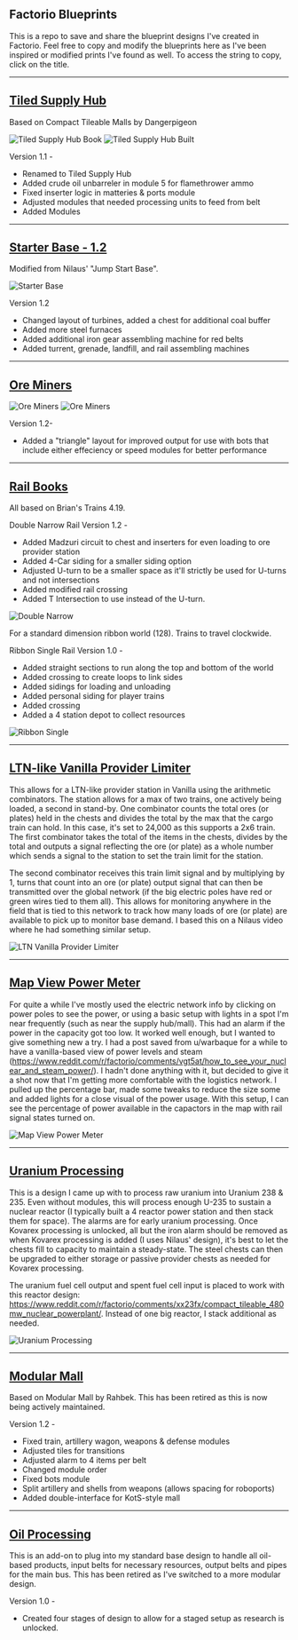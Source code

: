 ## Factorio Blueprints

This is a repo to save and share the blueprint designs I've created in Factorio.  Feel free to copy and modify the blueprints here as I've been inspired or modified prints I've found as well.  To access the string to copy, click on the title.

--------------------

## [Tiled Supply Hub](/tiled-supply-hub)

Based on Compact Tileable Malls by Dangerpigeon

![Tiled Supply Hub Book](/blueprint-images/tiled-supply-hub.png)
![Tiled Supply Hub Built](/blueprint-images/tiled-supply-hub-built.png)

Version 1.1 - 
* Renamed to Tiled Supply Hub
* Added crude oil unbarreler in module 5 for flamethrower ammo
* Fixed inserter logic in matteries & ports module
* Adjusted modules that needed processing units to feed from belt
* Added Modules

--------------------

## [Starter Base - 1.2](/starter-base)

Modified from Nilaus' "Jump Start Base".

![Starter Base](/blueprint-images/starter-base.png)

Version 1.2
* Changed layout of turbines, added a chest for additional coal buffer
* Added more steel furnaces
* Added additional iron gear assembling machine for red belts
* Added turrent, grenade, landfill, and rail assembling machines


--------------------

## [Ore Miners](/ore-miners)

![Ore Miners](/blueprint-images/ore-miners-book.png)
![Ore Miners](/blueprint-images/ore-miners-placement.png)

Version 1.2- 
* Added a "triangle" layout for improved output for use with bots that include either effeciency or speed modules for better performance

--------------------

## [Rail Books](/rails)

All based on Brian's Trains 4.19.

Double Narrow Rail Version 1.2 - 
* Added Madzuri circuit to chest and inserters for even loading to ore provider station
* Added 4-Car siding for a smaller siding option
* Adjusted U-turn to be a smaller space as it'll strictly be used for U-turns and not intersections
* Added modified rail crossing
* Added T Intersection to use instead of the U-turn.

![Double Narrow](/blueprint-images/double-narrow.png)

For a standard dimension ribbon world (128).  Trains to travel clockwide.

Ribbon Single Rail Version 1.0 -

* Added straight sections to run along the top and bottom of the world
* Added crossing to create loops to link sides
* Added sidings for loading and unloading
* Added personal siding for player trains
* Added crossing
* Added a 4 station depot to collect resources

![Ribbon Single](/blueprint-images/ribbon-single.png)

--------------------

## [LTN-like Vanilla Provider Limiter](/ltn-vanilla-provider-limiter)

This allows for a LTN-like provider station in Vanilla using the arithmetic combinators.  The station allows for a max of two trains, one actively being loaded, a second in stand-by.  One combinator counts the total ores (or plates) held in the chests and divides the total by the max that the cargo train can hold.  In this case, it's set to 24,000 as this supports a 2x6 train.  The first combinator takes the total of the items in the chests, divides by the total and outputs a signal reflecting the ore (or plate) as a whole number which sends a signal to the station to set the train limit for the station.

The second combinator receives this train limit signal and by multiplying by 1, turns that count into an ore (or plate) output signal that can then be transmitted over the global network (if the big electric poles have red or green wires tied to them all).  This allows for monitoring anywhere in the field that is tied to this network to track how many loads of ore (or plate) are available to pick up to monitor base demand.  I based this on a Nilaus video where he had something similar setup.

![LTN Vanilla Provider Limiter](/blueprint-images/train-count-2.png)

--------------------

## [Map View Power Meter](/map-view-power-meter)

For quite a while I've mostly used the electric network info by clicking on power poles to see the power, or using a basic setup with lights in a spot I'm near frequently (such as near the supply hub/mall).  This had an alarm if the power in the capacity got too low.  It worked well enough, but I wanted to give something new a try.  I had a post saved from u/warbaque for a while to have a vanilla-based view of power levels and steam (https://www.reddit.com/r/factorio/comments/vgt5at/how_to_see_your_nuclear_and_steam_power/).  I hadn't done anything with it, but decided to give it a shot now that I'm getting more comfortable with the logistics network.  I pulled up the percentage bar, made some tweaks to reduce the size some and added lights for a close visual of the power usage.  With this setup, I can see the percentage of power available in the capactors in the map with rail signal states turned on.

![Map View Power Meter](/blueprint-images/map-view-power-meter.png)

--------------------

## [Uranium Processing](/uranium-processing)

This is a design I came up with to process raw uranium into Uranium 238 & 235.  Even without modules, this will process enough U-235 to sustain a nuclear reactor (I typically built a 4 reactor power station and then stack them for space).  The alarms are for early uranium processing.  Once Kovarex processing is unlocked, all but the iron alarm should be removed as when Kovarex processing is added (I uses Nilaus' design), it's best to let the chests fill to capacity to maintain a steady-state.  The steel chests can then be upgraded to either storage or passive provider chests as needed for Kovarex processing.

The uranium fuel cell output and spent fuel cell input is placed to work with this reactor design: https://www.reddit.com/r/factorio/comments/xx23fx/compact_tileable_480mw_nuclear_powerplant/.  Instead of one big reactor, I stack additional as needed.

![Uranium Processing](/blueprint-images/uranium-processing.png)

--------------------

## [Modular Mall](/modular-mall)

Based on Modular Mall by Rahbek.  This has been retired as this is now being actively maintained.

Version 1.2 -
* Fixed train, artillery wagon, weapons & defense modules
* Adjusted tiles for transitions
* Adjusted alarm to 4 items per belt
* Changed module order
* Fixed bots module
* Split artillery and shells from weapons (allows spacing for roboports)
* Added double-interface for KotS-style mall

--------------------

## [Oil Processing](/oil)

This is an add-on to plug into my standard base design to handle all oil-based products, input belts for necessary resources, output belts and pipes for the main bus.  This has been retired as I've switched to a more modular design.

Version 1.0 - 
* Created four stages of design to allow for a staged setup as research is unlocked.

